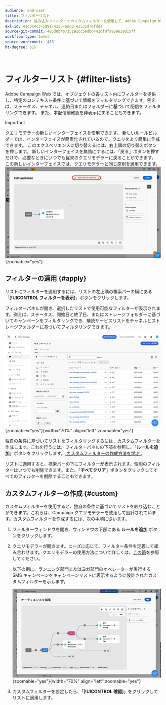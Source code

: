 ```yaml
---
audience: end-user
title: フィルターリスト
description: 組み込みフィルターとカスタムフィルターを使用して、Adobe Campaign Web リストをフィルタリングする方法について説明します。
exl-id: 41c3c4c3-5991-4223-ad02-e2531d76fdda
source-git-commit: 485d8b4b715192cc5edb6442df0fa958e29d15ff
workflow-type: tm+mt
source-wordcount: '413'
ht-degree: 51%

---
```


# フィルターリスト {#filter-lists}

Adobe Campaign Web では、オブジェクトの各リスト内にフィルターを提供し、特定のコンテキスト条件に基づいて情報をフィルタリングできます。例えば、ステータス、チャネル、連絡日またはフォルダーに基づいて配信をフィルタリングできます。 また、本配信前確認を非表示にすることもできます。

>[!IMPORTANT]
>
>クエリモデラーの新しいインターフェイスを使用できます。 新しいルールビルダーでは、インターフェイスが簡素化されているので、クエリをより簡単に作成できます。 このエクスペリエンスに切り替えるには、右上隅の切り替えボタンを押します。 新しいインターフェイスを無効にするには、「戻る」ボタンを押すだけで、必要なときにいつでも従来のクエリモデラーに戻ることができます。 この新しいインターフェイスでは、クエリモデラーと同じ原則を適用できます。
>![新しいルールビルダーインターフェイスの切り替えを示す画像 ](assets/query-modeler-toggle.png){zoomable="yes"}

## フィルターの適用 {#apply}

リストにフィルターを適用するには、リストの左上隅の検索バーの横にある「**[!UICONTROL フィルターを表示]**」ボタンをクリックします。

フィルターパネルが開き、選択したリストで使用可能なフィルターが表示されます。例えば、ステータス、開始日と終了日、またはストレージフォルダーに基づいてキャンペーンをフィルタリングでき、購読サービスリストをチャネルとストレージフォルダーに基づいてフィルタリングできます。

![ リストで使用可能なフィルターを表示するフィルターウィンドウ ](assets/filters-pane.png){zoomable="yes"}{width="70%" align="left" zoomable="yes"}

独自の条件に基づいてリストをフィルタリングするには、カスタムフィルターを作成します。これを行うには、フィルターパネルの下部を参照し、「**ルールを追加**」ボタンをクリックします。[ カスタムフィルターの作成方法を学ぶ ](#custom)。

リストに適用すると、検索バーの下にフィルターが表示されます。個別のフィルターはいつでも削除できます。また、「**すべてクリア**」ボタンをクリックしてすべてのフィルターを削除することもできます。

## カスタムフィルターの作成 {#custom}

カスタムフィルターを使用すると、独自の条件に基づいてリストを絞り込むことができます。これらは、Campaign クエリモデラーを使用して設計されています。カスタムフィルターを作成するには、次の手順に従います。

1. フィルターウィンドウを開き、ウィンドウの下部にある **ルールを追加** ボタンをクリックします。

1. クエリモデラーが開きます。ニーズに応じて、フィルター条件を定義して組み合わせます。クエリモデラーの使用方法について詳しくは、[この節](../query/query-modeler-overview.md)を参照してください。

   以下の例に、ランニング部門またはヨガ部門のオペレーターが実行する SMS キャンペーンをキャンペーンリストに表示するように設計されたカスタムフィルターを示します。

   ![ 部門別にフィルターされた SMS キャンペーンを示すカスタムフィルターの例 ](assets/filters-sample.png){zoomable="yes"}{width="70%" align="left" zoomable="yes"}

1. カスタムフィルターを設定したら、「**[!UICONTROL 確認]**」をクリックしてリストに適用します。